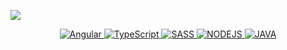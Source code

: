 

<a href="[https://www.canva.com/design/DAFB7fUgkso/PWIbmNaBnVnNZV8OgoOluQ/view?website#2](https://www.canva.com/design/DAFCwoiPXpw/1UPr8KpRQfnjSwPT2XftOQ/watch?utm_content=DAFCwoiPXpw&utm_campaign=designshare&utm_medium=link&utm_source=publishsharelink)">  <img src = "https://www.canva.com/design/DAFCwstlv6M/lcy3aHeUQk8FsfNvrIgXJg/watch?utm_content=DAFCwstlv6M&utm_campaign=share_your_design&utm_medium=link&utm_source=shareyourdesignpanel"/> </a>


<div align="center">
<a href="https://www.canva.com/design/DAFB7fUgkso/PWIbmNaBnVnNZV8OgoOluQ/view?website#2">
<img alt="Angular" src="https://img.shields.io/badge/Angular-DD0031?style=for-the-badge&logo=angular&logoColor=white"> <img alt="TypeScript" src= "https://img.shields.io/badge/TypeScript-007ACC?style=for-the-badge&logo=typescript&logoColor=white"> <img alt="SASS" src="https://img.shields.io/badge/SASS-hotpink.svg?style=for-the-badge&logo=SASS&logoColor=white"> <img alt="NODEJS" src="https://img.shields.io/badge/node.js-6DA55F?style=for-the-badge&logo=node.js&logoColor=white"> <img alt="JAVA" src="https://img.shields.io/badge/java-%23ED8B00.svg?style=for-the-badge&logo=java&logoColor=white"> </a> </div>
<br>
